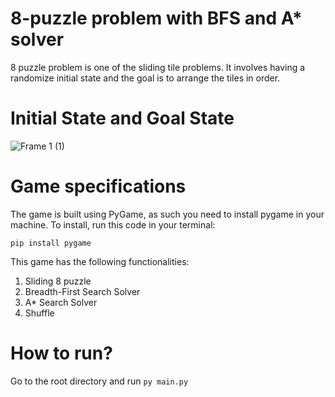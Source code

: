 # 8-puzzle problem with BFS and A* solver

8 puzzle problem is one of the sliding tile problems. It involves having a randomize initial state and the goal is to arrange the tiles in order.

# Initial State and Goal State

![Frame 1 (1)](https://user-images.githubusercontent.com/79495688/216164511-1e23c4fa-e28f-4a2c-bb4a-0258e9da5608.png)

# Game specifications

The game is built using PyGame, as such you need to install pygame in your machine. To install, run this code in your terminal:

```
pip install pygame
```

This game has the following functionalities:

1. Sliding 8 puzzle
2. Breadth-First Search Solver
3. A* Search Solver
4. Shuffle

# How to run?

Go to the root directory and run ```py main.py```
